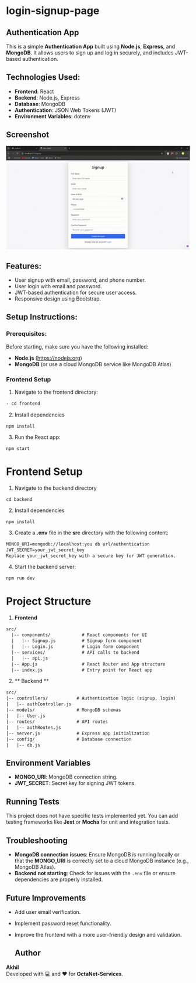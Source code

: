 ﻿# login-signup-page

## Authentication App

This is a simple **Authentication App** built using **Node.js**, **Express**, and **MongoDB**. It allows users to sign up and log in securely, and includes JWT-based authentication.

## Technologies Used:
  - **Frontend**: React
  - **Backend**: Node.js, Express
  - **Database**: MongoDB
  - **Authentication**: JSON Web Tokens (JWT)
  - **Environment Variables**: dotenv

## Screenshot
![](https://github.com/codingexport/login-signup-page/blob/main/Vite%20%2B%20React%20-%20Google%20Chrome%202024-12-01%2012-33-28.gif)
## Features:
  - User signup with email, password, and phone number.
  - User login with email and password.
  - JWT-based authentication for secure user access.
  - Responsive design using Bootstrap.

## Setup Instructions:

### Prerequisites:
Before starting, make sure you have the following installed:
  - **Node.js** (https://nodejs.org)
  - **MongoDB** (or use a cloud MongoDB service like MongoDB Atlas)
### **Frontend Setup**
1. Navigate to the frontend directory:
```bash
- cd frontend
```
2. Install dependencies
```
npm install
```
3. Run the React app:
```
npm start
```
# Frontend Setup
1. Navigate to the backend directory
```
cd backend
```
2. Install dependencies
```
npm install
```
3. Create a **.env** file in the **src** directory with the following content:
```
MONGO_URI=mongodb://localhost:you db url/authentication
JWT_SECRET=your_jwt_secret_key
Replace your_jwt_secret_key with a secure key for JWT generation.
```
4. Start the backend server:
``` 
npm run dev
```
# Project Structure
1. **Frontend**


```
src/
  |-- components/            # React components for UI
  |   |-- Signup.js          # Signup form component
  |   |-- Login.js           # Login form component
  |-- services/              # API calls to backend
  |   |-- api.js
  |-- App.js                 # React Router and App structure
  |-- index.js               # Entry point for React app

```

2. ** Backend **
```
src/
|-- controllers/           # Authentication logic (signup, login)
|   |-- authController.js
|-- models/                # MongoDB schemas
|   |-- User.js
|-- routes/                # API routes
|   |-- authRoutes.js
|-- server.js              # Express app initialization
|-- config/                # Database connection
|   |-- db.js

```


## Environment Variables

- **MONGO_URI**: MongoDB connection string.
- **JWT_SECRET**: Secret key for signing JWT tokens.

## Running Tests

This project does not have specific tests implemented yet. You can add testing frameworks like **Jest** or **Mocha** for unit and integration tests.

## Troubleshooting

- **MongoDB connection issues**: Ensure MongoDB is running locally or that the **MONGO_URI** is correctly set to a cloud MongoDB instance (e.g., MongoDB Atlas).
- **Backend not starting**: Check for issues with the `.env` file or ensure dependencies are properly installed.

## Future Improvements

- Add user email verification.
- Implement password reset functionality.
- Improve the frontend with a more user-friendly design and validation.

  ## Author

**Akhil**  
Developed with 💻 and ❤️ for **OctaNet-Services**.

